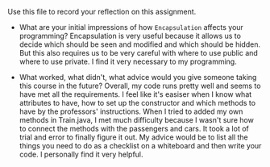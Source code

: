Use this file to record your reflection on this assignment.

- What are your initial impressions of how `Encapsulation` affects your programming?
Encapsulation is very useful because it allows us to decide which should be seen and modified and which should be hidden. But this also requires us to be very careful with where to use public and where to use private. I find it very necessary to my programming.

- What worked, what didn't, what advice would you give someone taking this course in the future?
Overall, my code runs pretty well and seems to have met all the requirements. I feel like it's easiser when I know what attributes to have, how to set up the constructor and which methods to have by the professors' instructions. When I tried to added my own methods in Train.java, I met much difficulty because I wasn't sure how to connect the methods with the passengers and cars. It took a lot of trial and error to finally figure it out. My advice would be to list all the things you need to do as a checklist on a whiteboard and then write your code. I personally find it very helpful.